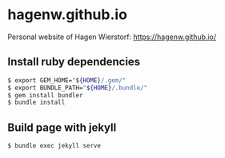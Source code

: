 # hagenw.github.io

Personal website of Hagen Wierstorf:
https://hagenw.github.io/

## Install ruby dependencies

```bash
$ export GEM_HOME="${HOME}/.gem/"
$ export BUNDLE_PATH="${HOME}/.bundle/"
$ gem install bundler
$ bundle install
```

## Build page with jekyll

```bash
$ bundle exec jekyll serve
```
